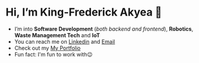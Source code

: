 # Hi, I’m **King-Frederick Akyea** 👋 
 - I’m into **Software Development** (*both backend and frontend*), **Robotics**, **Waste Management Tech** and **IoT** 
- You can reach me on [Linkedin](https://www.linkedin.com/in/king-akyea/) and [Email](akyeaking2007@gmail.com)
- Check out my [My Portfolio](https://portfolio-website-king-frederick-akyeas-projects.vercel.app/)
- Fun fact: I'm fun to work with😉

<!---
King-Frederick-Akyea/King-Frederick-Akyea is a ✨ special ✨ repository because its `README.md` (this file) appears on your GitHub profile.
You can click the Preview link to take a look at your changes.
--->
